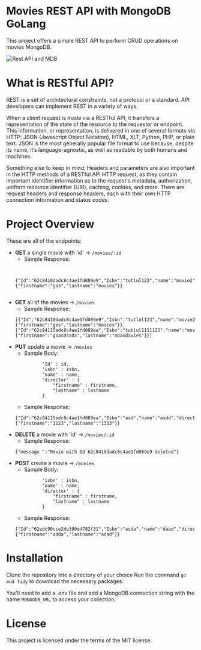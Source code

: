 # Movies REST API with MongoDB GoLang

This project offers a simple REST API to perform CRUD operations on movies MongoDB.

![Rest API and MDB](https://www.codeproject.com/KB/database/1071823/image001.png)

# What is RESTful API?

REST is a set of architectural constraints, not a protocol or a standard. API developers can implement REST in a variety of ways.

When a client request is made via a RESTful API, it transfers a representation of the state of the resource to the requester or endpoint. This information, or representation, is delivered in one of several formats via HTTP: JSON (Javascript Object Notation), HTML, XLT, Python, PHP, or plain text. JSON is the most generally popular file format to use because, despite its name, it’s language-agnostic, as well as readable by both humans and machines. 

Something else to keep in mind: Headers and parameters are also important in the HTTP methods of a RESTful API HTTP request, as they contain important identifier information as to the request's metadata, authorization, uniform resource identifier (URI), caching, cookies, and more. There are request headers and response headers, each with their own HTTP connection information and status codes.

# Project Overview

These are all of the endpoints:
- **GET** a single movie with 'id' -> `/movies/:id`
  - Sample Response: 
  ```
  
    {"Id":"62c8410dadc8c4ae1fd089e9","Isbn":"tutlul123","name":"movie2","director":{"firstname":"gos","lastname":"movies"}}
    
  ```
- **GET**  all of the movies -> `/movies` 
  - Sample Response:
  ```
  [{"Id":"62c8410dadc8c4ae1fd089e9","Isbn":"tutlul123","name":"movie2","director":{"firstname":"gos","lastname":"movies"}},      {"Id":"62c84115adc8c4ae1fd089ea","Isbn":"tutlul1111123","name":"moviessss2","director":{"firstname":"goasdsads","lastname":"moasdavies"}}]
  ```
- **PUT** update a movie -> `/movies`
  - Sample Body:
  ```
            'Id' : id,
            'isbn' : isbn,
            'name' : name,
            'director' : {
                "firstname" : firstname,
                "lastname" : lastname
            }
  ```
  - Sample Response:
  ```
  {"Id":"62c84115adc8c4ae1fd089ea","Isbn":"asd","name":"asdd","director":{"firstname":"1123","lastname":"1333"}}
  ```
- **DELETE** a movie with 'id' -> `/movies/:id` 
  - Sample Response:
  ```
  {"message ":"Movie with Id 62c8410dadc8c4ae1fd089e9 deleted"}
  
  ```
-  **POST** create a movie -> `/movies`
    - Sample Body:
    ```
              'isbn' : isbn,
              'name' : name,
              'director' : {
                  "firstname" : firstname,
                  "lastname" : lastname
              }
    ```
    - Sample Response:
    ```
    {"Id":"62edc90cce2de380e4782f31","Isbn":"asda","name":"daad","director":{"firstname":"adda","lastname":"adad"}}
    ```
# Installation

Clone the repository into a directory of your choice
Run the command `go mod tidy` to download the necessary packages.

You'll need to add a .env file and add a MongoDB connection string with the name `MONGODB_URL` to access your collection.

# License

This project is licensed under the terms of the MIT license.
